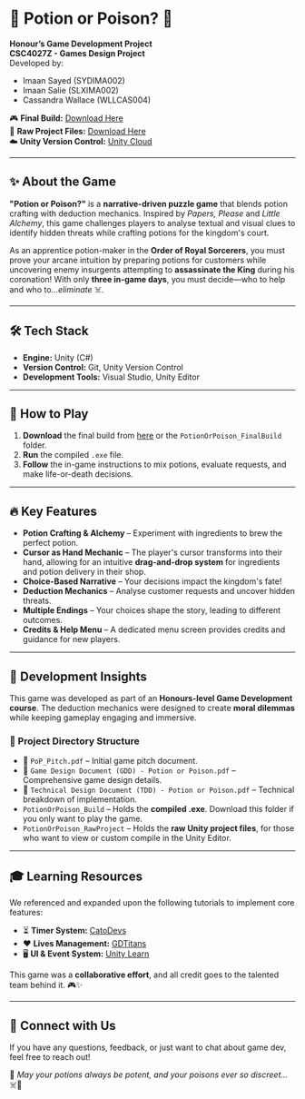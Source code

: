 # 🧪 Potion or Poison? 🔮

**Honour’s Game Development Project**  
**CSC4027Z - Games Design Project**  
Developed by: 
- Imaan Sayed (SYDIMA002)  
- Imaan Salie (SLXIMA002)  
- Cassandra Wallace (WLLCAS004)  

🎮 **Final Build:** [Download Here](https://drive.google.com/file/d/1DgnxPO516QYFZjbB3WLDto5Fvv3M0C-c/view?usp=sharing)  
📂 **Raw Project Files:** [Download Here](https://drive.google.com/file/d/1e4Cq5ZpTG6FKoSErK3ci4fmNGXy-KagL/view?usp=sharing)  
☁️ **Unity Version Control:** [Unity Cloud](https://cloud.unity.com/home/organizations/11270516504413/plastic-scm/organizations/unity_8DA4EE149224BDE6CEB9/repositories/GameDevProject)  

---

## ✨ About the Game  
**"Potion or Poison?"** is a **narrative-driven puzzle game** that blends potion crafting with deduction mechanics. Inspired by *Papers, Please* and *Little Alchemy*, this game challenges players to analyse textual and visual clues to identify hidden threats while crafting potions for the kingdom's court.  

As an apprentice potion-maker in the **Order of Royal Sorcerers**, you must prove your arcane intuition by preparing potions for customers while uncovering enemy insurgents attempting to **assassinate the King** during his coronation! With only **three in-game days**, you must decide—who to help and who to...*eliminate* ☠️.

---

## 🛠️ Tech Stack  
- **Engine:** Unity (C#)
- **Version Control:** Git, Unity Version Control 
- **Development Tools:** Visual Studio, Unity Editor  

---

## 🚀 How to Play  
1. **Download** the final build from [here](https://drive.google.com/file/d/1DgnxPO516QYFZjbB3WLDto5Fvv3M0C-c/view?usp=sharing) or the `PotionOrPoison_FinalBuild` folder.  
3. **Run** the compiled `.exe` file.  
4. **Follow** the in-game instructions to mix potions, evaluate requests, and make life-or-death decisions.  

---

## 🔥 Key Features  
- **Potion Crafting & Alchemy** – Experiment with ingredients to brew the perfect potion.  
- **Cursor as Hand Mechanic** – The player's cursor transforms into their hand, allowing for an intuitive **drag-and-drop system** for ingredients and potion delivery in their shop.  
- **Choice-Based Narrative** – Your decisions impact the kingdom's fate!  
- **Deduction Mechanics** – Analyse customer requests and uncover hidden threats.  
- **Multiple Endings** – Your choices shape the story, leading to different outcomes.  
- **Credits & Help Menu** – A dedicated menu screen provides credits and guidance for new players. 

---

## 📖 Development Insights  
This game was developed as part of an **Honours-level Game Development course**. The deduction mechanics were designed to create **moral dilemmas** while keeping gameplay engaging and immersive.

### 📂 Project Directory Structure  
- 📜 `PoP_Pitch.pdf` – Initial game pitch document.  
- 📜 `Game Design Document (GDD) - Potion or Poison.pdf` – Comprehensive game design details.  
- 📜 `Technical Design Document (TDD) - Potion or Poison.pdf` – Technical breakdown of implementation.  
- `PotionOrPoison_Build` – Holds the **compiled .exe**. Download this folder if you only want to play the game.  
- `PotionOrPoison_RawProject` – Holds the **raw Unity project files**, for those who want to view or custom compile in the Unity Editor.

---

## 🎓 Learning Resources  
We referenced and expanded upon the following tutorials to implement core features:
- ⏳ **Timer System:** [CatoDevs](https://www.youtube.com/watch?v=S12x7txHS1c&t=174s)  
- ❤️ **Lives Management:** [GDTitans](https://www.youtube.com/watch?v=C_NsmQD6LK8&t=466s)  
- 🖥️ **UI & Event System:** [Unity Learn](https://learn.unity.com/tutorial/working-with-the-event-system#)

This game was a **collaborative effort**, and all credit goes to the talented team behind it. 🎮✨  

---

## 💬 Connect with Us  
If you have any questions, feedback, or just want to chat about game dev, feel free to reach out!  

🔮 *May your potions always be potent, and your poisons ever so discreet...* ☠️🧪
